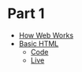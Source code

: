 # Part 1
 - [How Web Works](https://tinkerhublbsce.github.io/Web-foundry-Resources/part1/1-how-web-works)
 - [Basic HTML](https://tinkerhublbsce.github.io/Web-foundry-Resources/part1/2-basic-html)
   - [Code](https://github.com/tinkerhublbsce/Web-foundry-Resources/tree/main/part1/2-basic-html/code)
   - [Live](https://tinkerhublbsce.github.io/Web-foundry-Resources/part1/2-basic-html/code/)
